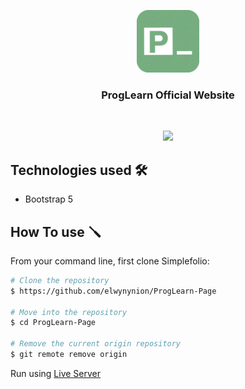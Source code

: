 <p align="center">
  <img src="https://raw.githubusercontent.com/elwynynion/proglearn/main/assets/appIcon.png" height="100" width="100" />
</p>

<h3 align="center">ProgLearn Official Website</h3><br/>

<p align="center">
  <img src="https://github.com/elwynynion/ProgLearn-Landing-Page/blob/main/assets/img/screenshot.gif" />
</p>

## Technologies used 🛠️
- Bootstrap 5

## How To use 🪛
From your command line, first clone Simplefolio:

```bash
# Clone the repository
$ https://github.com/elwynynion/ProgLearn-Page

# Move into the repository
$ cd ProgLearn-Page

# Remove the current origin repository
$ git remote remove origin
```

Run using <a href="https://marketplace.visualstudio.com/items?itemName=ritwickdey.LiveServer">Live Server</a>
